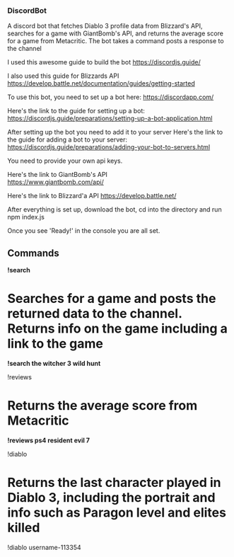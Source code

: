 ### DiscordBot
A discord bot that fetches Diablo 3 profile data from Blizzard's API, searches for a game with GiantBomb's API, and returns the average score for a game from Metacritic.
The bot takes a command posts a response to the channel

I used this awesome guide to build the bot 
https://discordjs.guide/

I also used this guide for Blizzards API 
https://develop.battle.net/documentation/guides/getting-started

To use this bot, you need to set up a bot here:
https://discordapp.com/

Here's the link to the guide for setting up a bot: 
https://discordjs.guide/preparations/setting-up-a-bot-application.html 

After setting up the bot you need to add it to your server 
Here's the link to the guide for adding a bot to your server: 
https://discordjs.guide/preparations/adding-your-bot-to-servers.html

You need to provide your own api keys. 

Here's the link to GiantBomb's API  
https://www.giantbomb.com/api/

Here's the link to Blizzard'a API 
https://develop.battle.net/

After everything is set up, download the bot, cd into the directory and run 
npm index.js

Once you see 'Ready!' in the console you are all set.

## Commands 

__!search <game>__ 

# Searches for a game and posts the returned data to the channel. Returns info on the game including a link to the game

__!search the witcher 3 wild hunt__ 


!reviews <platform> <game> 

# Returns the average score from Metacritic

__!reviews ps4 resident evil 7__ 


!diablo <Battletag> 

# Returns the last character played in Diablo 3, including the portrait and info such as Paragon level and elites killed

!diablo username-113354
